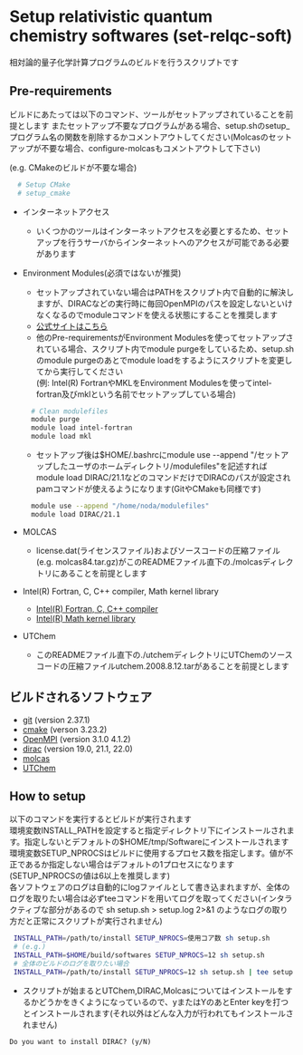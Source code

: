 # Setup relativistic quantum chemistry softwares (set-relqc-soft)

相対論的量子化学計算プログラムのビルドを行うスクリプトです

## Pre-requirements

ビルドにあたっては以下のコマンド、ツールがセットアップされていることを前提とします
またセットアップ不要なプログラムがある場合、setup.shのsetup_プログラム名の関数を削除するかコメントアウトしてください(Molcasのセットアップが不要な場合、configure-molcasもコメントアウトして下さい)

(e.g. CMakeのビルドが不要な場合)

```sh
  # Setup CMake
  # setup_cmake
```

- インターネットアクセス
  - いくつかのツールはインターネットアクセスを必要とするため、セットアップを行うサーバからインターネットへのアクセスが可能である必要があります

- Environment Modules(必須ではないが推奨)
  - セットアップされていない場合はPATHをスクリプト内で自動的に解決しますが、DIRACなどの実行時に毎回OpenMPIのパスを設定しないといけなくなるのでmoduleコマンドを使える状態にすることを推奨します  
  - [公式サイトはこちら](http://modules.sourceforge.net/)  
  - 他のPre-requirementsがEnvironment Modulesを使ってセットアップされている場合、スクリプト内でmodule purgeをしているため、setup.shのmodule purgeのあとでmodule loadをするようにスクリプトを変更してから実行してください  
  (例: Intel(R) FortranやMKLをEnvironment Modulesを使ってintel-fortran及びmklという名前でセットアップしている場合)  

  ```sh
    # Clean modulefiles
    module purge
    module load intel-fortran
    module load mkl
  ```

  - セットアップ後は\$HOME/.bashrcにmodule use --append "/セットアップしたユーザのホームディレクトリ/modulefiles"を記述すればmodule load DIRAC/21.1などのコマンドだけでDIRACのパスが設定されpamコマンドが使えるようになります(GitやCMakeも同様です)

  ```sh
    module use --append "/home/noda/modulefiles"
    module load DIRAC/21.1
  ```

- MOLCAS
  - license.dat(ライセンスファイル)およびソースコードの圧縮ファイル(e.g. molcas84.tar.gz)がこのREADMEファイル直下の./molcasディレクトリにあることを前提とします
- Intel(R) Fortran, C, C++ compiler, Math kernel library
  - [Intel(R) Fortran, C, C++ compiler](https://www.intel.com/content/www/us/en/developer/tools/oneapi/toolkits.html)
  - [Intel(R) Math kernel library](https://www.intel.com/content/www/us/en/develop/documentation/get-started-with-mkl-for-dpcpp/top.html)

- UTChem
  - このREADMEファイル直下の./utchemディレクトリにUTChemのソースコードの圧縮ファイルutchem.2008.8.12.tarがあることを前提とします

## ビルドされるソフトウェア

- [git](https://git-scm.com/) (version 2.37.1)
- [cmake](https://cmake.org/) (verson 3.23.2)
- [OpenMPI](https://www.open-mpi.org/) (version 3.1.0 4.1.2)
- [dirac](http://diracprogram.org) (version 19.0, 21.1, 22.0)
- [molcas](https://molcas.org)
- [UTChem](http://ccl.scc.kyushu-u.ac.jp/~nakano/papers/lncs-2660-84.pdf)
## How to setup

以下のコマンドを実行するとビルドが実行されます  
環境変数INSTALL_PATHを設定すると指定ディレクトリ下にインストールされます。指定しないとデフォルトの\$HOME/tmp/Softwareにインストールされます  
環境変数SETUP_NPROCSはビルドに使用するプロセス数を指定します。値が不正であるか指定しない場合はデフォルトの1プロセスになります  
(SETUP_NPROCSの値は6以上を推奨します)  
各ソフトウェアのログは自動的にlogファイルとして書き込まれますが、全体のログを取りたい場合は必ずteeコマンドを用いてログを取ってください(インタラクティブな部分があるので sh setup.sh > setup.log 2>&1 のようなログの取り方だと正常にスクリプトが実行されません)
```sh
 INSTALL_PATH=/path/to/install SETUP_NPROCS=使用コア数 sh setup.sh
 # (e.g.)
 INSTALL_PATH=$HOME/build/softwares SETUP_NPROCS=12 sh setup.sh
 # 全体のビルドのログを取りたい場合
 INSTALL_PATH=/path/to/install SETUP_NPROCS=12 sh setup.sh | tee setup.log
```

- スクリプトが始まるとUTChem,DIRAC,Molcasについてはインストールをするかどうかをきくようになっているので、yまたはYのあとEnter keyを打つとインストールされます(それ以外はどんな入力が行われてもインストールされません)

```
Do you want to install DIRAC? (y/N)
```
